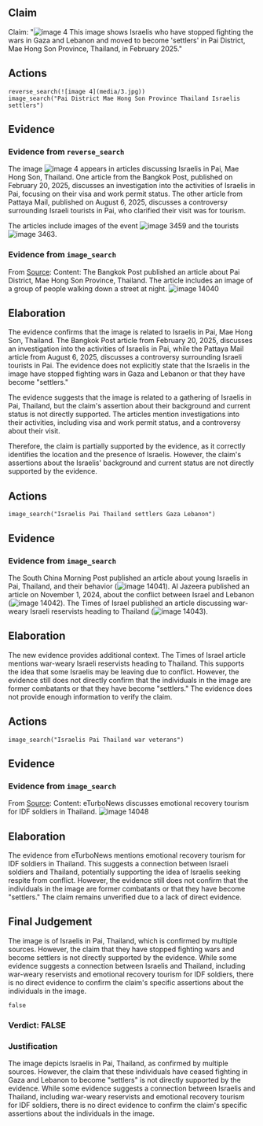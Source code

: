 ## Claim
Claim: "![image 4](media/3.jpg) This image shows Israelis who have stopped fighting the wars in Gaza and Lebanon and moved to become 'settlers' in Pai District, Mae Hong Son Province, Thailand, in February 2025."

## Actions
```
reverse_search(![image 4](media/3.jpg))
image_search("Pai District Mae Hong Son Province Thailand Israelis settlers")
```

## Evidence
### Evidence from `reverse_search`
The image ![image 4](media/3.jpg) appears in articles discussing Israelis in Pai, Mae Hong Son, Thailand. One article from the Bangkok Post, published on February 20, 2025, discusses an investigation into the activities of Israelis in Pai, focusing on their visa and work permit status. The other article from Pattaya Mail, published on August 6, 2025, discusses a controversy surrounding Israeli tourists in Pai, who clarified their visit was for tourism.

The articles include images of the event ![image 3459](media/2025-08-06_14-14-1754489692-450780.jpg) and the tourists ![image 3463](media/2025-08-06_14-15-1754489710-322686.jpg).


### Evidence from `image_search`
From [Source](https://www.bangkokpost.com/thailand/general/2966381/no-israeli-settlement-or-business-dominance-found-in-northern-thailands-pai): 
Content: The Bangkok Post published an article about Pai District, Mae Hong Son Province, Thailand. The article includes an image of a group of people walking down a street at night. ![image 14040](media/2025-09-01_08-56-1756716998-897784.jpg)


## Elaboration
The evidence confirms that the image is related to Israelis in Pai, Mae Hong Son, Thailand. The Bangkok Post article from February 20, 2025, discusses an investigation into the activities of Israelis in Pai, while the Pattaya Mail article from August 6, 2025, discusses a controversy surrounding Israeli tourists in Pai. The evidence does not explicitly state that the Israelis in the image have stopped fighting wars in Gaza and Lebanon or that they have become "settlers."

The evidence suggests that the image is related to a gathering of Israelis in Pai, Thailand, but the claim's assertion about their background and current status is not directly supported. The articles mention investigations into their activities, including visa and work permit status, and a controversy about their visit.

Therefore, the claim is partially supported by the evidence, as it correctly identifies the location and the presence of Israelis. However, the claim's assertions about the Israelis' background and current status are not directly supported by the evidence.


## Actions
```
image_search("Israelis Pai Thailand settlers Gaza Lebanon")
```

## Evidence
### Evidence from `image_search`
The South China Morning Post published an article about young Israelis in Pai, Thailand, and their behavior (![image 14041](media/2025-09-01_08-56-1756717011-245716.jpg)). Al Jazeera published an article on November 1, 2024, about the conflict between Israel and Lebanon (![image 14042](media/2025-09-01_08-56-1756717012-039742.jpg)). The Times of Israel published an article discussing war-weary Israeli reservists heading to Thailand (![image 14043](media/2025-09-01_08-56-1756717012-494487.jpg)).


## Elaboration
The new evidence provides additional context. The Times of Israel article mentions war-weary Israeli reservists heading to Thailand. This supports the idea that some Israelis may be leaving due to conflict. However, the evidence still does not directly confirm that the individuals in the image are former combatants or that they have become "settlers." The evidence does not provide enough information to verify the claim.


## Actions
```
image_search("Israelis Pai Thailand war veterans")
```

## Evidence
### Evidence from `image_search`
From [Source](https://eturbonews.com/no-real-smiles-for-idf-soldiers-emotional-recovery-tourism-in-amazing-thailand/): 
Content: eTurboNews discusses emotional recovery tourism for IDF soldiers in Thailand. ![image 14048](media/2025-09-01_08-57-1756717028-532846.jpg)


## Elaboration
The evidence from eTurboNews mentions emotional recovery tourism for IDF soldiers in Thailand. This suggests a connection between Israeli soldiers and Thailand, potentially supporting the idea of Israelis seeking respite from conflict. However, the evidence still does not confirm that the individuals in the image are former combatants or that they have become "settlers." The claim remains unverified due to a lack of direct evidence.


## Final Judgement
The image is of Israelis in Pai, Thailand, which is confirmed by multiple sources. However, the claim that they have stopped fighting wars and become settlers is not directly supported by the evidence. While some evidence suggests a connection between Israelis and Thailand, including war-weary reservists and emotional recovery tourism for IDF soldiers, there is no direct evidence to confirm the claim's specific assertions about the individuals in the image.

`false`

### Verdict: FALSE

### Justification
The image depicts Israelis in Pai, Thailand, as confirmed by multiple sources. However, the claim that these individuals have ceased fighting in Gaza and Lebanon to become "settlers" is not directly supported by the evidence. While some evidence suggests a connection between Israelis and Thailand, including war-weary reservists and emotional recovery tourism for IDF soldiers, there is no direct evidence to confirm the claim's specific assertions about the individuals in the image.
